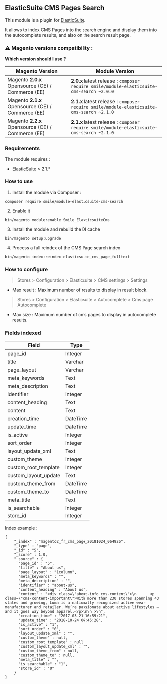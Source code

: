 ## ElasticSuite CMS Pages Search

This module is a plugin for [ElasticSuite](https://github.com/Smile-SA/elasticsuite).

It allows to index CMS Pages into the search engine and display them into the autocomplete results, and also on the search result page.

### ⚠️ Magento versions compatibility :

**Which version should I use ?**

Magento Version                                     | Module Version
----------------------------------------------------|------------------------------------------------------------------------
Magento **2.0.x** Opensource (CE) / Commerce (EE)   |**2.0.x** latest release : ```composer require smile/module-elasticsuite-cms-search ~2.0.0```
Magento **2.1.x** Opensource (CE) / Commerce (EE)   |**2.1.x** latest release : ```composer require smile/module-elasticsuite-cms-search ~2.1.0```
Magento **2.2.x** Opensource (CE) / Commerce (EE)   |**2.1.x** latest release : ```composer require smile/module-elasticsuite-cms-search ~2.1.0```

### Requirements

The module requires :

- [ElasticSuite](https://github.com/Smile-SA/elasticsuite) > 2.1.*

### How to use

1. Install the module via Composer :

``` composer require smile/module-elasticsuite-cms-search ```

2. Enable it

``` bin/magento module:enable Smile_ElasticsuiteCms ```

3. Install the module and rebuild the DI cache

``` bin/magento setup:upgrade ```

4. Process a full reindex of the CMS Page search index

``` bin/magento index:reindex elasticsuite_cms_page_fulltext ```


### How to configure

> Stores > Configuration > Elasticsuite > CMS settings > Settings
* Max result : Maximum number of results to display in result block.

> Stores > Configuration > Elasticsuite > Autocomplete > Cms page Autocomplete
* Max size : Maximum number of cms pages to display in autocomplete results.

### Fields indexed

Field               | Type    
--------------------|-----------
page_id             | Integer
title               | Varchar
page_layout         | Varchar
meta_keywords       | Text
meta_description    | Text
identifier          | Integer
content_heading     | Text
content             | Text
creation_time       | DateTime
update_time         | DateTime
is_active           | Integer
sort_order          | Integer
layout_update_xml   | Text
custom_theme        | Integer
custom_root_template| Integer
custom_layout_update| Text
custom_theme_from   | DateTime
custom_theme_to     | DateTime
meta_title          | Text
is_searchable       | Integer
store_id            | Integer 
   
Index example :
```  
{
    "_index" : "magento2_fr_cms_page_20181024_064926",
    "_type" : "page",
    "_id" : "5",
    "_score" : 1.0,
    "_source" : {
      "page_id" : "5",
      "title" : "About us",
      "page_layout" : "1column",
      "meta_keywords" : "",
      "meta_description" : "",
      "identifier" : "about-us",
      "content_heading" : "About us",
      "content" : "<div class=\"about-info cms-content\">\n      <p class=\"cms-content-important\">With more than 230 stores spanning 43 states and growing, Luma is a nationally recognized active wear manufacturer and retailer. We’re passionate about active lifestyles – and it goes way beyond apparel.</p>\n\n >\n",
      "creation_time" : "2017-03-21 16:59:21",
      "update_time" : "2018-10-24 06:45:28",
      "is_active" : "1",
      "sort_order" : "0",
      "layout_update_xml" : "",
      "custom_theme" : null,
      "custom_root_template" : null,
      "custom_layout_update_xml" : "",
      "custom_theme_from" : null,
      "custom_theme_to" : null,
      "meta_title" : "",
      "is_searchable" : "1",
      "store_id" : "0"
    }
}
```